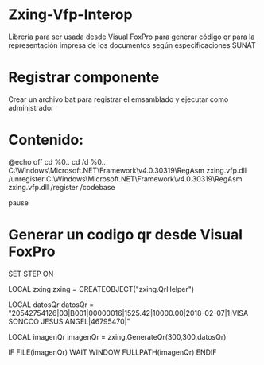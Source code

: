 # Zxing-Vfp-Interop
Librería para ser usada desde Visual FoxPro para generar código qr para la representación impresa de los documentos según especificaciones SUNAT

# Registrar componente
Crear un archivo bat para registrar el emsamblado y ejecutar como administrador

# Contenido:

@echo off
cd %0\.. 
cd /d %0\..
C:\Windows\Microsoft.NET\Framework\v4.0.30319\RegAsm zxing.vfp.dll /unregister
C:\Windows\Microsoft.NET\Framework\v4.0.30319\RegAsm zxing.vfp.dll /register /codebase

pause


# Generar un codigo qr desde Visual FoxPro

SET STEP ON

LOCAL zxing
zxing = CREATEOBJECT("zxing.QrHelper")


LOCAL datosQr
datosQr = "20542754126|03|B001|00000016|1525.42|10000.00|2018-02-07|1|VISA SONCCO JESUS ANGEL|46795470|"

LOCAL imagenQr 
imagenQr  = zxing.GenerateQr(300,300,datosQr)

IF FILE(imagenQr)
	WAIT WINDOW FULLPATH(imagenQr)
ENDIF 

